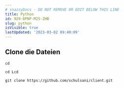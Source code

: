 ```yaml
---
# snazzyDocs - DO NOT REMOVE OR EDIT BELOW THIS LINE
title: Python
id: 929-8PNP-M2S-ZHB
slug: python
isVisible: true
lastUpdated: '2023-03-02 09:40:09'
---
```

## <span style="color:rgb(10, 10, 10);"><span style="background-color:rgb(255, 255, 255);">Clone die Dateien</span></span>

`cd`

`cd Lcd`

`git clone https://github.com/schulsani/client.git`